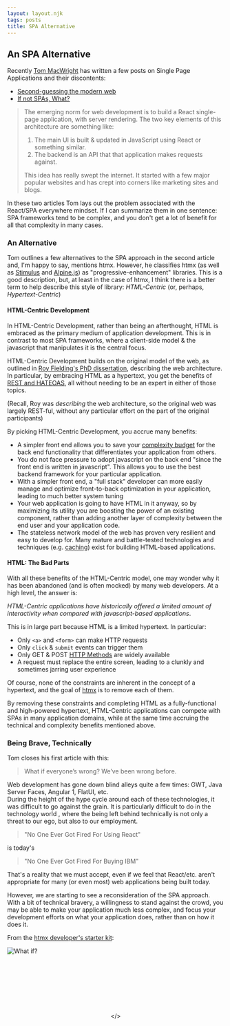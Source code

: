 ```yaml
---
layout: layout.njk
tags: posts
title: SPA Alternative
---
```


## An SPA Alternative

Recently [Tom MacWright](https://macwright.com) has written a few posts on Single Page Applications and their discontents:

* [Second-guessing the modern web](https://macwright.com/2020/05/10/spa-fatigue.html)
* [If not SPAs, What?](https://macwright.com/2020/10/28/if-not-spas.html)

> The emerging norm for web development is to build a React single-page application, with server rendering. The two key 
> elements of this architecture are something like: 
>
>1. The main UI is built & updated in JavaScript using React or something similar.
>2. The backend is an API that that application makes requests against. 
>
> This idea has really swept the internet. It started with a few major popular websites and has crept into corners 
> like marketing sites and blogs.

In these two articles Tom lays out the problem associated with the React/SPA everywhere mindset.  If I can summarize 
them in one sentence: SPA frameworks tend to be complex, and you don't get a lot of benefit for all that
complexity in many cases.

### An Alternative

Tom outlines a few alternatives to the SPA approach in the second article and, I'm happy to say, mentions htmx.  However,
he classifies htmx (as well as [Stimulus](https://stimulusjs.org/) and [Alpine.js](https://github.com/alpinejs/alpine/))
as "progressive-enhancement" libraries.  This is a good description, but, at least in the case of htmx, I think there 
is a better term to help describe this style of library: *HTML-Centric* (or, perhaps, *Hypertext-Centric*)

#### HTML-Centric Development

In HTML-Centric Development, rather than being an afterthought, HTML is embraced as the primary medium of application
development.  This is in contrast to most SPA frameworks, where a client-side model & the javascript that manipulates
it is the central focus.

HTML-Centric Development builds on the original model of the web, as outlined in 
[Roy Fielding's PhD dissertation](https://www.ics.uci.edu/~fielding/pubs/dissertation/top.htm), describing the web
architecture.  In particular, by embracing HTML as a hypertext, you get the benefits of 
[REST and HATEOAS](https://www.ics.uci.edu/~fielding/pubs/dissertation/rest_arch_style.htm), all without needing to
be an expert in either of those topics.  

(Recall, Roy was *describing* the web architecture, so the original web was
largely REST-ful, without any particular effort on the part of the original participants)

By picking HTML-Centric Development, you accrue many benefits:

* A simpler front end allows you to save your [complexity budget](/essays/complexity-budget) for the back end functionality
  that differentiates your application from others.
* You do not face pressure to adopt javascript on the back end "since the front end is written in javascript".  This allows
  you to use the best backend framework for your particular application.
* With a simpler front end, a "full stack" developer can more easily manage and optimize front-to-back optimization in 
  your application, leading to much better system tuning
* Your web application is going to have HTML in it anyway, so by maximizing its utility you are boosting the power of
  an existing component, rather than adding another layer of complexity between the end user and your application code.
* The stateless network model of the web has proven very resilient and easy to develop for.  Many mature and battle-tested
  technologies and techniques (e.g. [caching](https://developer.mozilla.org/en-US/docs/Web/HTTP/Caching)) exist for 
  building HTML-based applications.

#### HTML: The Bad Parts

With all these benefits of the HTML-Centric model, one may wonder why it has been abandoned (and is often mocked) by 
many web developers.  At a high level, the answer is: 

*HTML-Centric applications have historically offered a limited 
amount of interactivity when compared with javascript-based applications*.

This is in large part because HTML is a limited hypertext.  In particular:

* Only `<a>` and `<form>` can make HTTP requests
* Only `click` & `submit` events can trigger them
* Only GET & POST [HTTP Methods](https://developer.mozilla.org/en-US/docs/Web/HTTP/Methods) are widely available
* A request must replace the entire screen, leading to a clunkly and sometimes jarring user experience

Of course, none of the constraints are inherent in the concept of a hypertext, and the goal of [htmx](https://htmx.org) 
is to remove each of them.

By removing these constraints and completing HTML as a fully-functional and high-powered hypertext, HTML-Centric 
applications can compete with SPAs in many application domains, while at the same time accruing the technical
and complexity benefits mentioned above.

### Being Brave, Technically

Tom closes his first article with this:

> What if everyone’s wrong? We’ve been wrong before.

Web development has gone down blind alleys quite a few times: GWT, Java Server Faces, Angular 1, FlatUI, etc.  
During the height of the hype cycle around each of these technologies, it was difficult to go against the grain.  It is 
particularly difficult to do in the technology world , where the being left behind technically is not only a threat to 
our ego, but also to our employment.  

> "No One Ever Got Fired For Using React"

is today's 

> "No One Ever Got Fired For Buying IBM"

That's a reality that we must accept, even if we feel that React/etc. aren't appropriate for many (or even most) web
applications being built today.  

However, we are starting to see a reconsideration of the SPA approach.  With a bit of technical bravery, a willingness
to stand against the crowd, you may be able to make your application much less complex, and focus your development
efforts on what your application does, rather than on how it does it.

From the [htmx developer's starter kit](https://twitter.com/htmx_org/status/1306234341056344065):

![What if?](/img/what_if.png)

<div style="padding-top: 120px;padding-bottom:40px;text-align: center">
&lt;/&gt;
</div>